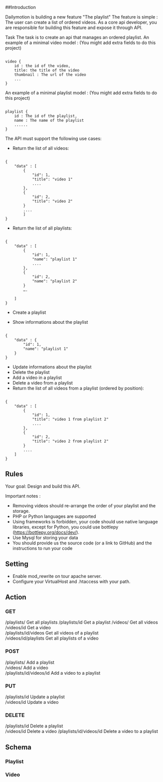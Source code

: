 
##Introduction

Dailymotion is building a new feature "The playlist"
The feature is simple : The user can create a list of ordered videos.
As a core api developer, you are responsible for building this feature and expose it through API.

Task
The task is to create an api that manages an ordered playlist.
An example of a minimal video model : (You might add extra fields to do this project)

<pre><code>
video {
    id : the id of the video,
    title: the title of the video
    thumbnail : The url of the video
    ...
}
</code></pre>

An example of a minimal playlist model : (You might add extra fields to do this project)

<pre><code>
playlist {
    id : The id of the playlist,
    name : The name of the playlist
    ......
}
</code></pre>

The API must support the following use cases:

- Return the list of all videos:

<pre><code>
{
    "data" : [
        {
            "id": 1,
            "title": "video 1"
            ....
        },
        {
            "id": 2,
            "title": "video 2"
        }
        ....
        ]
}
</code></pre>

- Return the list of all playlists:

<pre><code>
{
    "data" : [
        {
            "id": 1,
            "name": "playlist 1"
            ....
        },
        {
            "id": 2,
            "name": "playlist 2"
        }
        ….

    ]
}
</code></pre>

- Create a playlist

- Show informations about the playlist

<pre><code>
{
    "data" : {
        "id": 1,
        "name": "playlist 1"
    }
}
</code></pre>

- Update informations about the playlist
- Delete the playlist
- Add a video in a playlist
- Delete a video from a playlist
- Return the list of all videos from a playlist (ordered by position):

<pre><code>
{
    "data" : [
        {
            "id": 1,
            "title": "video 1 from playlist 2"
            ....
        },
        {
            "id": 2,
            "title": "video 2 from playlist 2"
        }
        ....
    ]
}
</code></pre>

## Rules

Your goal: Design and build this API.

Important notes :
- Removing videos should re-arrange the order of your playlist and the storage.
- PHP or Python languages are supported
- Using frameworks is forbidden, your code should use native language libraries, except for Python, you could use bottlepy (https://bottlepy.org/docs/dev/).
- Use Mysql for storing your data
- You should provide us the source code (or a link to GitHub) and the instructions to run your code

## Setting

- Enable mod_rewrite on tour apache server.
- Configure your VirtualHost and .htaccess with your path.

## Action

### GET

/playlists/                    Get all playlists
/playlists/id                  Get a playlist 
/videos/                       Get all videos
/videos/id                     Get a video          
/playlists/id/videos           Get all videos of a playlist            
/videos/id/playlists           Get all playlists of a video     

### POST

/playlists/                    Add a playlist    
/videos/                       Add a video   
/playlists/id/videos/id        Add a video to a playlist 

### PUT

/playlists/id                  Update a playlist    
/videos/id                     Update a video    
  
### DELETE

/playlists/id                  Delete a playlist    
/videos/id                     Delete a video
/playlists/id/videos/id        Delete a video to a playlist 

## Schema

### Playlist

### Video


